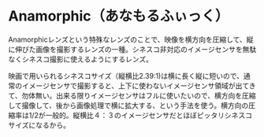 # Anamorphic（あなもるふぃっく）
Anamorphicレンズという特殊なレンズのことで、映像を横方向を圧縮して、縦に伸びた画像を撮影するレンズの一種。シネスコ非対応のイメージセンサを無駄なくシネスコ撮影に使えるようにするレンズ。

映画で用いられるシネスコサイズ（縦横比2.39:1)は横に長く縦に短いので、通常のイメージセンサで撮影すると、上下に使わないイメージセンサ領域が出てきて、勿体無い。出来る限りイメージセンサはフルに使いたいので、横方向を圧縮して撮像して、後から画像処理で横に拡大する、という手法を使う。横方向の圧縮率は1/2が一般的。縦横比４：３のイメージセンサだとほぼピッタリシネスコサイズになるから。